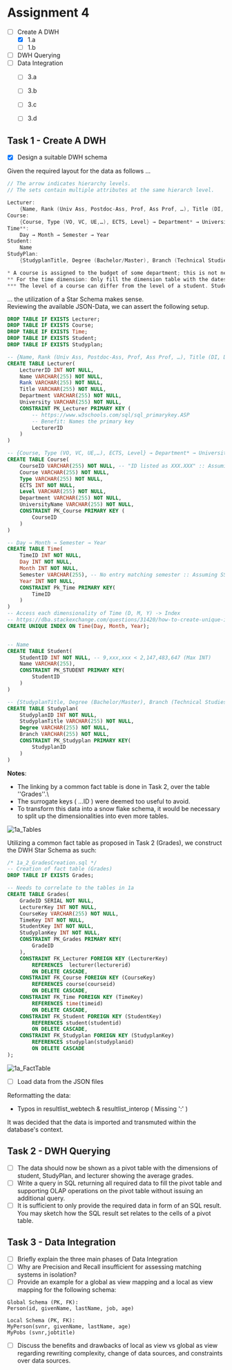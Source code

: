 # Assignment 4
- [ ] Create A DWH
  - [X] 1.a
  - [ ] 1.b
- [ ] DWH Querying
- [ ] Data Integration
  - [ ] 3.a
  - [ ] 3.b
  - [ ] 3.c
  - [ ] 3.d

    
## Task 1 - Create A DWH
- [X] Design a suitable DWH schema

Given the required layout for the data as follows ...
```c
// The arrow indicates hierarchy levels. 
// The sets contain multiple attributes at the same hierarch level.

Lecturer:
    {Name, Rank (Univ Ass, Postdoc-Ass, Prof, Ass Prof, …), Title (DI, DR,…)} → Department → University
Course:
    {Course, Type (VO, VC, UE,…), ECTS, Level} → Department* → UniversityName
Time**:
    Day → Month → Semester → Year
Student:
    Name
StudyPlan:
    {StudyplanTitle, Degree (Bachelor/Master), Branch (Technical Studies/Economics)}

* A course is assigned to the budget of some department; this is not necessarily the department where the lecturer is assigned.
** For the time dimension: Only fill the dimension table with the dates of actual exams.
*** The level of a course can differ from the level of a student. Students may already take some master’s courses during their bachelor program.
```
... the utilization of a Star Schema makes sense. \
Reviewing the available JSON-Data, we can assert the following setup.
```sql
DROP TABLE IF EXISTS Lecturer;
DROP TABLE IF EXISTS Course;
DROP TABLE IF EXISTS Time;
DROP TABLE IF EXISTS Student;
DROP TABLE IF EXISTS Studyplan;

-- {Name, Rank (Univ Ass, Postdoc-Ass, Prof, Ass Prof, …), Title (DI, DR,…)} → Department → University
CREATE TABLE Lecturer(
    LecturerID INT NOT NULL,
    Name VARCHAR(255) NOT NULL,
    Rank VARCHAR(255) NOT NULL,
    Title VARCHAR(255) NOT NULL,
    Department VARCHAR(255) NOT NULL,
    University VARCHAR(255) NOT NULL,
    CONSTRAINT PK_Lecturer PRIMARY KEY (
        -- https://www.w3schools.com/sql/sql_primarykey.ASP
        -- Benefit: Names the primary key
        LecturerID
    )
)

-- {Course, Type (VO, VC, UE,…), ECTS, Level} → Department* → UniversityName
CREATE TABLE Course(
    CourseID VARCHAR(255) NOT NULL, -- "ID listed as XXX.XXX" :: Assuming Varchar due to '.'
    Course VARCHAR(255) NOT NULL,
    Type VARCHAR(255) NOT NULL,
    ECTS INT NOT NULL, 
    Level VARCHAR(255) NOT NULL,
    Department VARCHAR(255) NOT NULL,
    UniversityName VARCHAR(255) NOT NULL,
    CONSTRAINT PK_Course PRIMARY KEY (
        CourseID
    )
)

-- Day → Month → Semester → Year
CREATE TABLE Time(
    TimeID INT NOT NULL,
    Day INT NOT NULL,
    Month INT NOT NULL,
    Semester VARCHAR(255), -- No entry matching semester :: Assuming SS/WS
    Year INT NOT NULL,
    CONSTRAINT Pk_Time PRIMARY KEY(
        TimeID
    )
)
-- Access each dimensionality of Time (D, M, Y) -> Index
-- https://dba.stackexchange.com/questions/31420/how-to-create-unique-index-for-month-and-year-column
CREATE UNIQUE INDEX ON Time(Day, Month, Year);


-- Name
CREATE TABLE Student(
    StudentID INT NOT NULL, -- 9,xxx,xxx < 2,147,483,647 (Max INT)
    Name VARCHAR(255),
    CONSTRAINT PK_STUDENT PRIMARY KEY(
        StudentID
    )
)

-- {StudyplanTitle, Degree (Bachelor/Master), Branch (Technical Studies/Economics)}
CREATE TABLE Studyplan(
    StudyplanID INT NOT NULL,
    StudyplanTitle VARCHAR(255) NOT NULL,
    Degree VARCHAR(255) NOT NULL,
    Branch VARCHAR(255) NOT NULL,
    CONSTRAINT PK_Studyplan PRIMARY KEY(
        StudyplanID
    )
)
```

**Notes**: 
- The linking by a common fact table is done in Task 2, over the table ''Grades''.\
- The surrogate keys ( ...ID ) were deemed too useful to avoid.
- To transform this data into a snow flake schema, it would be necessary to split up the dimensionalities into even more tables.

![1a_Tables](doc/1a_Tables.png)

Utilizing a common fact table as proposed in Task 2 (Grades), we construct the DWH Star Schema as such:

```sql
/* 1a_2_GradesCreation.sql */
-- Creation of fact table (Grades)
DROP TABLE IF EXISTS Grades;

-- Needs to correlate to the tables in 1a
CREATE TABLE Grades(
    GradeID SERIAL NOT NULL,
    LecturerKey INT NOT NULL,
    CourseKey VARCHAR(255) NOT NULL,
    TimeKey INT NOT NULL,
    StudentKey INT NOT NULL,
    StudyplanKey INT NOT NULL,
    CONSTRAINT PK_Grades PRIMARY KEY(
        GradeID
    ),
    CONSTRAINT FK_Lecturer FOREIGN KEY (LecturerKey)
        REFERENCES  lecturer(lecturerid)
        ON DELETE CASCADE,
    CONSTRAINT FK_Course FOREIGN KEY (CourseKey)
        REFERENCES course(courseid)
        ON DELETE CASCADE,
    CONSTRAINT FK_Time FOREIGN KEY (TimeKey)
        REFERENCES time(timeid)
        ON DELETE CASCADE,
    CONSTRAINT FK_Student FOREIGN KEY (StudentKey)
        REFERENCES student(studentid)
        ON DELETE CASCADE,
    CONSTRAINT FK_Studyplan FOREIGN KEY (StudyplanKey)
        REFERENCES studyplan(studyplanid)
        ON DELETE CASCADE
);
```


![1a_FactTable](doc/1a_FactTable.png)

- [ ] Load data from the JSON files

Reformatting the data:
- Typos in resultlist_webtech & resultlist_interop ( Missing ':' )

It was decided that the data is imported and transmuted within the database's context.



## Task 2 - DWH Querying
- [ ] The data should now be shown as a pivot table with the dimensions of student, StudyPlan, and lecturer showing the average grades.
- [ ] Write a query in SQL returning all required data to fill the pivot table and supporting OLAP
operations on the pivot table without issuing an additional query.
- [ ] It is sufficient to only provide the required data in form of an SQL result. You may sketch how the SQL result set relates to the cells of a pivot table. 

## Task 3 - Data Integration
- [ ] Briefly explain the three main phases of Data Integration 
- [ ] Why are Precision and Recall insufficient for assessing matching systems in isolation?
- [ ] Provide an example for a global as view mapping and a local as view mapping for the
following schema: 
```
Global Schema (PK, FK):
Person(id, givenName, lastName, job, age)

Local Schema (PK, FK):
MyPerson(svnr, givenName, lastName, age)
MyPobs (svnr,jobtitle)
```
- [ ] Discuss the benefits and drawbacks of local as view vs global as view regarding
rewriting complexity, change of data sources, and constraints over data sources.

